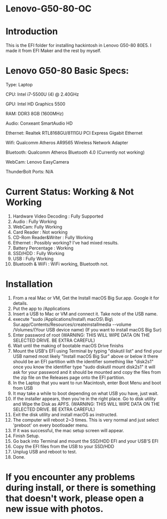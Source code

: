# Lenovo-G50-80-OC
# Introduction
This is the EFI folder for installing hackintosh in Lenovo G50-80 80E5. I made it from EFI Maker and the rest by myself.
# Lenovo G50-80 Basic Specs:
Type: Laptop

CPU: Intel i7-5500U (4) @ 2.40GHz 

GPU: Intel HD Graphics 5500 

RAM: DDR3 8GB (1600MHz)

Audio: Conxeant SmartAudio HD

Ethernet: Realtek RTL8168GU/8111GU PCI Express Gigabit Ethernet

Wifi: Qualcomm Atheros AR9565 Wireless Network Adapter

Bluetooth: Qualcomm Atheros Bluetooth 4.0 (Currently not working)

WebCam: Lenovo EasyCamera

ThunderBolt Ports: N/A

# Current Status: Working & Not Working
1. Hardware Video Decoding : Fully Supported
2. Audio : Fully Working
3. WebCam: Fully Working
4. Card Reader : Not working
5. CD-Rom Reader&Writer : Fully Working
6. Ethernet : Possibly working? I've had mixed results.
7. Battery Percentage : Working
8. SSD/HDD : Fully Working
9. USB : Fully Working
10. Bluetooth & WiFi : WiFi working, Bluetooth not.
# Installation
1. From a real Mac or VM, Get the Install macOS Big Sur.app. Google it for details.
2. Put the app to /Applications
3. Insert a USB to Mac or VM and connect it. Take note of the USB name. 
4. execute "sudo /Applications/Install\ macOS\ Big\ Sur.app/Contents/Resources/createinstallmedia --volume /Volumes/(Your USB device name) (If you want to install macOS Big Sur)
5. Enter password of root (WARNING: THIS WILL WIPE DATA ON THE SELECTED DRIVE. BE EXTRA CAREFUL)
6. Wait until the making of bootable macOS Drive finishs 
7. Mount the USB's EFI using Terminal by typing "diskutil list" and find your USB named most likely "Install macOS Big Sur" above or below it there should be an EFI partition with the identifier something like "disk2s1" once you know the identifier type "sudo diskutil mount disk2s1" it will ask for your password and it should be mounted and copy the files from the zip file on the Releases page onto the EFI partition.
8. In the Laptop that you want to run Macintosh, enter Boot Menu and boot from USB
9. It may take a while to boot depending on what USB you have, just wait.
10. If the installer appears, then you're in the right place. Go to disk utility and Wipe the Disk as APFS. (WARNING: THIS WILL WIPE DATA ON THE SELECTED DRIVE. BE EXTRA CAREFUL)
11. Exit the disk utility and install macOS as instructed.
12. The computer will reboot 2~3 times. This is very normal and just select 'preboot' on every bootloader menu. 
13. If it was successful, the mac setup screen will appear. 
14. Finish Setup.
15. Go back into Terminal and mount the SSD/HDD EFI and your USB'S EFI
16. Copy the EFI files from the USB to your SSD/HDD
17. Unplug USB and reboot to test.
18. Done.


# If you encounter any problems during install, or there is something that doesn't work, please open a new issue with photos.
